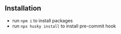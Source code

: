 ## Installation

- run `npm i` to install packages
- run `npx husky install` to install pre-commit hook

